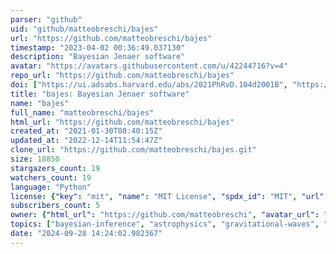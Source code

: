 ```yaml
---
parser: "github"
uid: "github/matteobreschi/bajes"
url: "https://github.com/matteobreschi/bajes"
timestamp: "2023-04-02 00:36:49.037130"
description: "Bayesian Jenaer software"
avatar: "https://avatars.githubusercontent.com/u/42244716?v=4"
repo_url: "https://github.com/matteobreschi/bajes"
doi: ["https://ui.adsabs.harvard.edu/abs/2021PhRvD.104d2001B", "https://ui.adsabs.harvard.edu/abs/2023ascl.soft03017B/abstract"]
title: "bajes: Bayesian Jenaer software"
name: "bajes"
full_name: "matteobreschi/bajes"
html_url: "https://github.com/matteobreschi/bajes"
created_at: "2021-01-30T08:40:15Z"
updated_at: "2022-12-14T11:54:47Z"
clone_url: "https://github.com/matteobreschi/bajes.git"
size: 18850
stargazers_count: 19
watchers_count: 19
language: "Python"
license: {"key": "mit", "name": "MIT License", "spdx_id": "MIT", "url": "https://api.github.com/licenses/mit", "node_id": "MDc6TGljZW5zZTEz"}
subscribers_count: 5
owner: {"html_url": "https://github.com/matteobreschi", "avatar_url": "https://avatars.githubusercontent.com/u/42244716?v=4", "login": "matteobreschi", "type": "User"}
topics: ["bayesian-inference", "astrophysics", "gravitational-waves", "kilonovae", "multi-messenger", "python", "sampling-methods"]
date: "2024-09-28 14:24:02.982367"
---
```

